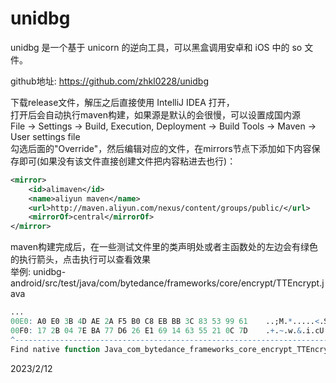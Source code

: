 # unidbg

unidbg 是一个基于 unicorn 的逆向工具，可以黑盒调用安卓和 iOS 中的 so 文件。  

github地址: https://github.com/zhkl0228/unidbg  

下载release文件，解压之后直接使用 IntelliJ IDEA 打开，  
打开后会自动执行maven构建，如果源是默认的会很慢，可以设置成国内源  
File -> Settings -> Build, Execution, Deployment -> Build Tools -> Maven -> User settings file  
勾选后面的"Override"，然后编辑对应的文件，在mirrors节点下添加如下内容保存即可(如果没有该文件直接创建文件把内容粘进去也行)：  
```xml
<mirror>
    <id>alimaven</id>
    <name>aliyun maven</name>
    <url>http://maven.aliyun.com/nexus/content/groups/public/</url>
    <mirrorOf>central</mirrorOf>        
</mirror>
```

maven构建完成后，在一些测试文件里的类声明处或者主函数处的左边会有绿色的执行箭头，点击执行可以查看效果  
举例: unidbg-android/src/test/java/com/bytedance/frameworks/core/encrypt/TTEncrypt.java  
```r
...
00E0: A0 E0 3B 4D AE 2A F5 B0 C8 EB BB 3C 83 53 99 61    ..;M.*.....<.S.a
00F0: 17 2B 04 7E BA 77 D6 26 E1 69 14 63 55 21 0C 7D    .+.~.w.&.i.cU!.}
^-----------------------------------------------------------------------------^
Find native function Java_com_bytedance_frameworks_core_encrypt_TTEncryptUtils_ttEncrypt => RX@0x40000f19[libttEncrypt.so]0xf19
```


2023/2/12  
